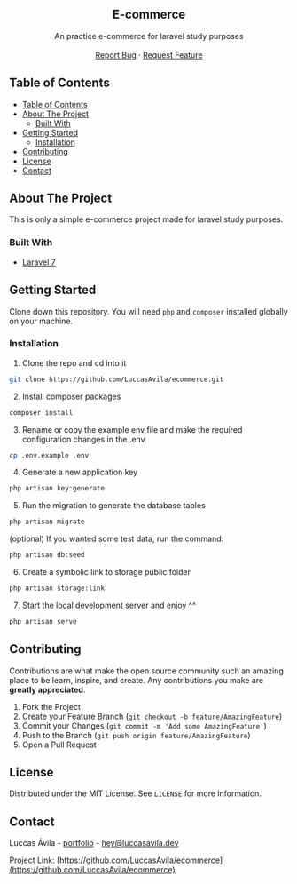 <p align="center">
  <h2 align="center">E-commerce</h2>

  <p align="center">
    An practice e-commerce for laravel study purposes
    <br />
    <br />
    <a href="https://github.com/LuccasAvila/ecommerce/issues">Report Bug</a>
    ·
    <a href="https://github.com/LuccasAvila/ecommerce/issues">Request Feature</a>
  </p>
</p>

<!-- TABLE OF CONTENTS -->

## Table of Contents

- [Table of Contents](#table-of-contents)
- [About The Project](#about-the-project)
  - [Built With](#built-with)
- [Getting Started](#getting-started)
  - [Installation](#installation)
- [Contributing](#contributing)
- [License](#license)
- [Contact](#contact)

<!-- ABOUT THE PROJECT -->

## About The Project

This is only a simple e-commerce project made for laravel study purposes.

### Built With

- [Laravel 7](https://laravel.com/)

<!-- GETTING STARTED -->

## Getting Started

Clone down this repository. You will need `php` and `composer` installed globally on your machine.

### Installation

1. Clone the repo and cd into it

```sh
git clone https://github.com/LuccasAvila/ecommerce.git
```

2. Install composer packages

```sh
composer install
```

3. Rename or copy the example env file and make the required configuration changes in the .env
```sh
cp .env.example .env
```

4. Generate a new application key
```sh
php artisan key:generate
```

5. Run the migration to generate the database tables
```sh
php artisan migrate
```

(optional) If you wanted some test data, run the command:
```sh
php artisan db:seed
```

6. Create a symbolic link to storage public folder
```sh
php artisan storage:link
```

7. Start the local development server and enjoy ^^
```sh
php artisan serve
```

<!-- CONTRIBUTING -->

## Contributing

Contributions are what make the open source community such an amazing place to be learn, inspire, and create. Any contributions you make are **greatly appreciated**.

1. Fork the Project
2. Create your Feature Branch (`git checkout -b feature/AmazingFeature`)
3. Commit your Changes (`git commit -m 'Add some AmazingFeature'`)
4. Push to the Branch (`git push origin feature/AmazingFeature`)
5. Open a Pull Request

<!-- LICENSE -->

## License

Distributed under the MIT License. See `LICENSE` for more information.

<!-- CONTACT -->

## Contact

Luccas Ávila - [portfolio](https://luccasavila.dev) - hey@luccasavila.dev

Project Link: [https://github.com/LuccasAvila/ecommerce](https://github.com/LuccasAvila/ecommerce)
